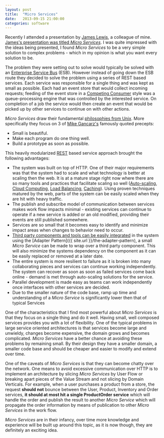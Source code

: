 ```yaml
---
layout: post
title:  "Micro Services"
date:   2013-09-15 21:00:00
categories: software
---
```


Recently I attended a presentation by [James Lewis](http://bovon.org/), a
colleague of mine. [James's presentation was titled _Micro
Services_](http://www.slideshare.net/jamesalewis/java-microservices). I was
quite impressed with the ideas being presented, I found _Micro Services_ to be
a very simple solution to complex problems - which in my opinion is what you
want every solution to be.

<!--more-->

The problem they were setting out to solve would typically be solved with an
[Enterprise Service Bus](http://en.wikipedia.org/wiki/Enterprise_service_bus)
(ESB). However instead of going down the ESB route they decided to solve the
problem using a series of REST based services. Each service was responsible for
a single thing and was kept as small as possible. Each had an event store that
would collect incoming requests; feeding of the event store in a [Competing
Consumer](http://www.eaipatterns.com/CompetingConsumers.html) style was a
queue-processing engine that was controlled by the interested service. On
completion of a job the service would then create an event that would be picked
up by other services to continue on with other actions.

_Micro Services_ draw their fundamental [philosophies from
Unix](http://en.wikipedia.org/wiki/Unix_philosophy). More specifically they
focus on 3 of [Mike Gancarz's](http://amzn.to/2fNgMmu)
famously quoted precepts:

*   Small is beautiful.
*   Make each program do one thing well.
*   Build a prototype as soon as possible.

This heavily modularized
[REST](http://amzn.to/2fNiRyu)
based service approach brought the following advantages:

*   The system was built on top of HTTP. One of their major requirements was
    that the system had to scale and what technology is better at scaling then
    the web. It is at a mature stage right now where there are so many tools
    and practices that facilitate  scaling so well
    ([Auto-scaling](http://aws.amazon.com/autoscaling/), [Cloud
    Computing](http://en.wikipedia.org/wiki/Cloud_computing), [Load
    Balancing](http://en.wikipedia.org/wiki/Load_balancing_(computing)),
    [Caching](http://en.wikipedia.org/wiki/Web_cache)). Using proven techniques
    matured by the web, parts of the system can be easily scaled when they are
    hit with heavy traffic.
*   The publish and subscribe model of communication between services makes
    work flow impacts minimal - existing services can continue to operate if a
    new service is added or an old modified, providing their events are still
    published somewhere.
*   Services are so small that it becomes easy to identify and minimize impact
    areas when changes to behavior need to occur.
*   [Third party components and tools can be easily
    integrated](http://www.markhneedham.com/blog/2012/12/04/micro-services-plugging-in-3rd-party-components/)
    in the system using the [Adapter Pattern]({{ site.url
    }}/the-adapter-pattern), a small _Micro Service_ can be made to wrap over a
    third party component. This will also minimize the systems dependency on
    the component as it can be easily replaced or removed at a later date.
*   The entire system is more resilient to failure as it is broken into many
    collaborating pieces and services can continue working independently. The
    system can recover as soon as soon as failed services come back online -
    demand is met through auto-scaling solutions for the service.
*   Parallel development is made easy as teams can work independently once
    interfaces with other services are decided.
* Due to the smaller nature of the code base, ramp up time and understanding
  of a _Micro Service_ is significantly lower then that of typical Services

One of the characteristics that I find most powerful about _Micro Services_ is
that they focus on a single thing and do it well. Having small, well composed
services provides you with a lot of flexibility. One of the typical problems in
large service oriented architectures is that services become large and
unwieldy, changes become expensive, the domain grows and becomes complicated.
_Micro Services_ have a better chance at avoiding these problems by remaining
small. By their design they have a smaller domain, a smaller code base and
should be cheaper and easier to modify and extend over time.

One of the caveats of _Micro Services_ is that they can become chatty over the
network. One means to avoid excessive communication over HTTP is to implement
an architecture by slicing _Micro Services_ by User Flow or breaking apart
pieces of the Value Stream and not slicing by Domain Verticals. For example,
when a user purchases a product from a store, the request **should not** bounce
between the User, Product, Inventory and Order services, **it should at most
hit a single ProductOrder service** which will handle the order and publish the
result to another _Micro Service_ which will propagate the order information by
means of publication to other _Micro Services_ in the work flow.

_Micro Services_ are in their infancy, over time more knowledge and experience
will be built up around this topic, as it is now though, they are definitely an
exciting idea.
